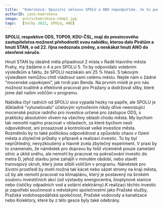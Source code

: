 ```yaml
---
title:  "Komrsková: Opoziční smlouvu SPOLU a ANO nepodpoříme. Je to podvod na voličích"
authorID: jana.komrskova
image:  posts/komrskova-zhmp2.jpg
tags:   [Volby 2022, SPOLU, ANO]
---
```


**SPOLU, respektive ODS, TOP09, KDU-ČSL, mají do prosincového zastupitelstva možnost přehodnotit svou nabídku, kterou dalo Pirátům a hnutí STAN, o od 22. října nedoznala změny, a neskákat hnutí ANO do otevřené náruče.**

Hnutí STAN by ideálně měla připadnout 2 místa v Radě hlavního města Prahy, my žádáme o 4 a pro SPOLU 5. To by odpovídalo volebním výsledkům a faktu, že SPOLU nezískalo ani 25 % hlasů. S takovým výsledkem nemůžou chtít vládnout sami celému městu. Nejde nám o žádné “mocenské uspokojení”, jak tvrdí pan Benda. Na prvním místě je pro nás možnost kvalitně a efektivně pracovat pro Pražany a dodržovat sliby, které jsme dali našim voličům v programu. 

Nabídka čtyř radních od SPOLU sice vypadá hezky na papíře, ale SPOLU je důkladně “vytunelovalo” účelovým vytvořením nikdy dříve neexistující mocenské pozice radního pro investice určené pro zástupce ODS, s prakticky absolutním vlivem na všechny oblasti chodu města. My bychom tak nemohli naplno pracovat v oblastech, za které bychom nesli odpovědnost, ani prosazovat a kontrolovat velké investice města. Rozmělnilo by to také politickou odpovědnost a způsobilo chaos v řízení města a zbytečné průtahy v přípravě a realizaci investic. To by byl neprůhledný, nevyzkoušený a hlavně zcela zbytečný experiment. V praxi by to znamenalo, že náměstek pro dopravu by řešil víceméně pouze zametání silnic a úklid sněhu, ale nemohl by pracovat na pokračování investic do metra D, jehož stavbu jsme zahájili v minulém období, nebo stavět tramvajový okruh, který jsme slíbili voličům v programu. Náměstek pro životní prostředí by mohl možná tak kácet nebo sázet stromy na kraji města, už by ale nemohl pracovat na klimaplánu, který je postavený na širokém souboru investičních akcí (od výstavby energocentra, bioplynové stanice nebo čističky odpadních vod a solární elektrárny).K realizaci těchto investic je zapotřebí součinnost s městskými společnostmi jako Pražské služby, Pražská vodohospodářská společnost, Pražské vodovody a kanalizace nebo Kolektory, které by z této gesce byly také odebrány.

 
